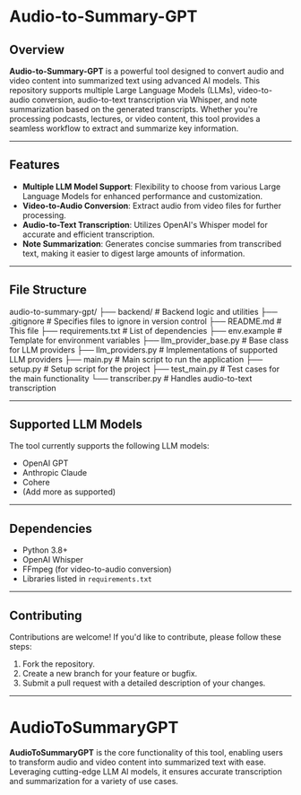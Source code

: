# Audio-to-Summary-GPT

## Overview

**Audio-to-Summary-GPT** is a powerful tool designed to convert audio and video content into summarized text using advanced AI models. This repository supports multiple Large Language Models (LLMs), video-to-audio conversion, audio-to-text transcription via Whisper, and note summarization based on the generated transcripts. Whether you're processing podcasts, lectures, or video content, this tool provides a seamless workflow to extract and summarize key information.

---

## Features

- **Multiple LLM Model Support**: Flexibility to choose from various Large Language Models for enhanced performance and customization.
- **Video-to-Audio Conversion**: Extract audio from video files for further processing.
- **Audio-to-Text Transcription**: Utilizes OpenAI's Whisper model for accurate and efficient transcription.
- **Note Summarization**: Generates concise summaries from transcribed text, making it easier to digest large amounts of information.

---

## File Structure
audio-to-summary-gpt/
├── backend/ # Backend logic and utilities
├── .gitignore # Specifies files to ignore in version control
├── README.md # This file
├── requirements.txt # List of dependencies
├── env.example # Template for environment variables
├── llm_provider_base.py # Base class for LLM providers
├── llm_providers.py # Implementations of supported LLM providers
├── main.py # Main script to run the application
├── setup.py # Setup script for the project
├── test_main.py # Test cases for the main functionality
└── transcriber.py # Handles audio-to-text transcription

---

## Supported LLM Models

The tool currently supports the following LLM models:
- OpenAI GPT
- Anthropic Claude
- Cohere
- (Add more as supported)

---

## Dependencies

- Python 3.8+
- OpenAI Whisper
- FFmpeg (for video-to-audio conversion)
- Libraries listed in `requirements.txt`

---

## Contributing

Contributions are welcome! If you'd like to contribute, please follow these steps:
1. Fork the repository.
2. Create a new branch for your feature or bugfix.
3. Submit a pull request with a detailed description of your changes.

---

# AudioToSummaryGPT

**AudioToSummaryGPT** is the core functionality of this tool, enabling users to transform audio and video content into summarized text with ease. Leveraging cutting-edge LLM AI models, it ensures accurate transcription and summarization for a variety of use cases.